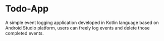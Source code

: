 # Todo-App
A simple event logging application developed in Kotlin language based on Android Studio platform, users can freely log events and delete those completed events.
